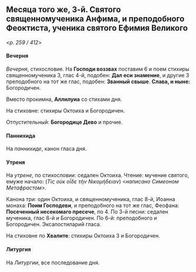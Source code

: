 
## Месяца того же, 3-й. Святого священномученика Анфима, и преподобного Феоктиста, ученика святого Ефимия Великого

<*p. 259 / 412*>

#### Вечерня

*Вечерня*, стихословие. На **Господи воззвах** поставим 6 и поем стихиры священномученика 3, 
глас 4-й, подобен: **Дал еси знамение**, и другие 3 преподобного на тот же глас, подобен: 
**Званный свыше**. **Слава, и ныне:** Богородичен.

Вместо прокимна, **Аллилуиа** со стихами дня. 

На стиховне: стихиры Октоиха и Богородичен.

Отпустительный: **Богородице Дево** и прочие.

#### Паннихида

На *паннихиде*, канон гласа дня.

#### Утреня

На *утрене*, по стихословии: седален Октоиха. Чтение: мучение святого, емуже начало: 
(*Τίς οὐκ οἶδε τὴν Νικομήδειαν*) <*написано Симеоном Метафрастом*>.

Канона три: один Октоиха, и священномученика, глас 8-й, Иоанна монаха: **Поим Господеви**, 
и преподобного на тот же глас, Феофана: **Посеченный несекомаго пресече**, по 4. 
По 3-й песни: седален мученика, глас 8-й и Богородичен. 
По 6-й: преподобного и Богородичен. 
Эксапостиларий гласа. 

На стиховне по **Хвалите**: стихиры Октоиха 3 и Богородичен.

#### Литургия

На *Литургии*, все последование дня.
